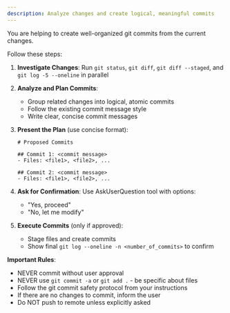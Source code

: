 ```yaml
---
description: Analyze changes and create logical, meaningful commits
---
```


You are helping to create well-organized git commits from the current changes.

Follow these steps:

1. **Investigate Changes**: Run `git status`, `git diff`, `git diff --staged`, and `git log -5 --oneline` in parallel

2. **Analyze and Plan Commits**:

   - Group related changes into logical, atomic commits
   - Follow the existing commit message style
   - Write clear, concise commit messages

3. **Present the Plan** (use concise format):

   ```
   # Proposed Commits

   ## Commit 1: <commit message>
   - Files: <file1>, <file2>, ...

   ## Commit 2: <commit message>
   - Files: <file1>, <file2>, ...
   ```

4. **Ask for Confirmation**: Use AskUserQuestion tool with options:

   - "Yes, proceed"
   - "No, let me modify"

5. **Execute Commits** (only if approved):
   - Stage files and create commits
   - Show final `git log --oneline -n <number_of_commits>` to confirm

**Important Rules**:

- NEVER commit without user approval
- NEVER use `git commit -a` or `git add .` - be specific about files
- Follow the git commit safety protocol from your instructions
- If there are no changes to commit, inform the user
- Do NOT push to remote unless explicitly asked
